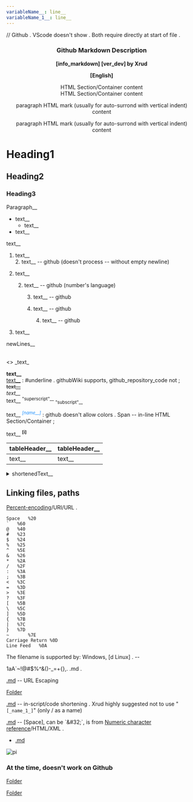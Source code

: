 ```yaml
---
variableName__: line__
variableName_1__: line__
---
```

// Github . VScode doesn't show . Both require directly at start of file .

<div align=center><h3><b>
Github Markdown Description
</b></h3><b>
[info_markdown] [ver_dev] by Xrud

[English]
</b></div>

<div style="text-align: center;">HTML Section/Container content</div>

<div align=center>HTML Section/Container content</div>

<p style="text-align: center;">paragraph HTML mark (usually for auto-surrond with vertical indent) content</p>

<p align=center>paragraph HTML mark (usually for auto-surrond with vertical indent) content</p>

# Heading1

## Heading2

### Heading3

Paragraph__

* text__
	* text__
* text__

text__
1. text__  
	2. text__ -- github (doesn't process -- without empty newline)
5. text__

	2. text__ -- github (number's language)

		3. text__ -- github
		3. text__ -- github

			4. text__ -- github
6. text__

newLines__
<br />
<br />

\<\> \_text\_

**text__**  
<u>text__</u> : #underline . githubWiki supports, github_repository_code not ;  
~~text__~~  
*text__*  
text__ <sup>"superscript"\_\_</sup> <sub>"subscript"\_\_</sub>  

text__ <i><sup><span
         title="text__" style="color:dodgerBlue;">[name__]</span></sup></i> : github doesn't allow colors . Span -- in-line HTML Section/Container ;

text__ <sup
	 title="text__"><b>[i]</b></sup>

<!--_textOfTheComment__>>-->
[comment]: wordOfTheComment__

|tableHeader__      |tableHeader__      |
|---                |---                |
|text__             |text__             |

<details><summary>shortenedText__
</summary>

text__

</details>

## Linking files, paths

[Percent-encoding](https://en.wikipedia.org/wiki/Percent-encoding)/URI/URL .
```
Space	%20
`	%60
@	%40
#	%23
$	%24
%	%25
^	%5E
&	%26
*	%2A
/	%2F
:	%3A
;	%3B
<	%3C
=	%3D
>	%3E
?	%3F
[	%5B
\	%5C
]	%5D
{	%7B
|	%7C
}	%7D
~       %7E
Carriage Return	%0D
Line Feed	%0A
```

The filename is supported by: Windows, [d Linux] . --

1aA\`~!@#$%^&()-\_=+{},. .md .

[.md](..//..//assets//github_b//1aA`~!@%23$%25%5E&()-_=+{},.%20.md) -- URL Escaping

[Folder](..//..//assets//github_b//1aA`~!@%23$%25%5E&()-_=+{}.%20,)

[.md][_name_1_] -- in-script/code shortening . Xrud highly suggested not to use "`[_name_1_]`" (only / as a name)

[_name_1_]: ..//..//assets//github_b//1aA`~!@%23$%25%5E&()-_=+{},.%20.md

[.md](..//..//assets//github_b//1aA`~!@%23$%25%5E&()-_=+{},.&#x20;.md) -- [Space], can be `&#32;`, is from [Numeric character reference](https://en.wikipedia.org/wiki/Numeric_character_reference)/HTML/XML .

* [.md](../../assets/github_b/1aA`~!@%23$%25%5E&()-_=+{},.&#32;.md)

![pi](..//..//assets//github_b//co_dw_256x256.png)

### At the time, doesn't work on Github

[Folder](..\..\assets\github_b\1aA`~!@%23$%25%5E&()-_=+{}.%20,)

[Folder](..\\..\\assets\\github_b\\1aA`~!@%23$%25%5E&()-_=+{}.%20,)
